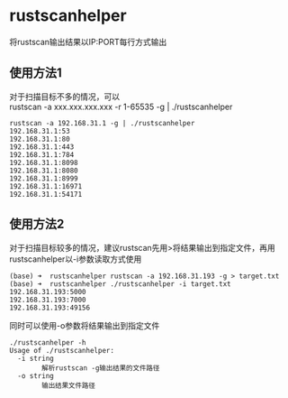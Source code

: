 # rustscanhelper
将rustscan输出结果以IP:PORT每行方式输出  
## 使用方法1
对于扫描目标不多的情况，可以  
rustscan -a xxx.xxx.xxx.xxx -r 1-65535 -g | ./rustscanhelper  
```
rustscan -a 192.168.31.1 -g | ./rustscanhelper
192.168.31.1:53
192.168.31.1:80
192.168.31.1:443
192.168.31.1:784
192.168.31.1:8098
192.168.31.1:8080
192.168.31.1:8999
192.168.31.1:16971
192.168.31.1:54171
```
## 使用方法2
对于扫描目标较多的情况，建议rustscan先用>将结果输出到指定文件，再用rustscanhelper以-i参数读取方式使用  
```
(base) ➜  rustscanhelper rustscan -a 192.168.31.193 -g > target.txt                    
(base) ➜  rustscanhelper ./rustscanhelper -i target.txt     
192.168.31.193:5000
192.168.31.193:7000
192.168.31.193:49156
```
同时可以使用-o参数将结果输出到指定文件
```
./rustscanhelper -h           
Usage of ./rustscanhelper:
  -i string
        解析rustscan -g输出结果的文件路径
  -o string
        输出结果文件路径
```
